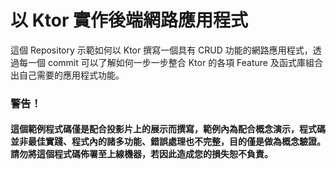 # 以 Ktor 實作後端網路應用程式

這個 Repository 示範如何以 Ktor 撰寫一個具有 CRUD 功能的網路應用程式，透過每一個 commit 可以了解如何一步一步整合 Ktor 的各項 Feature 及函式庫組合出自己需要的應用程式功能。

### 警告！

#### 這個範例程式碼僅是配合投影片上的展示而撰寫，範例內為配合概念演示，程式碼並非最佳實踐、程式內的諸多功能、錯誤處理也不完整，目的僅是做為概念驗證。請勿將這個程式碼佈署至上線機器，若因此造成您的損失恕不負責。
